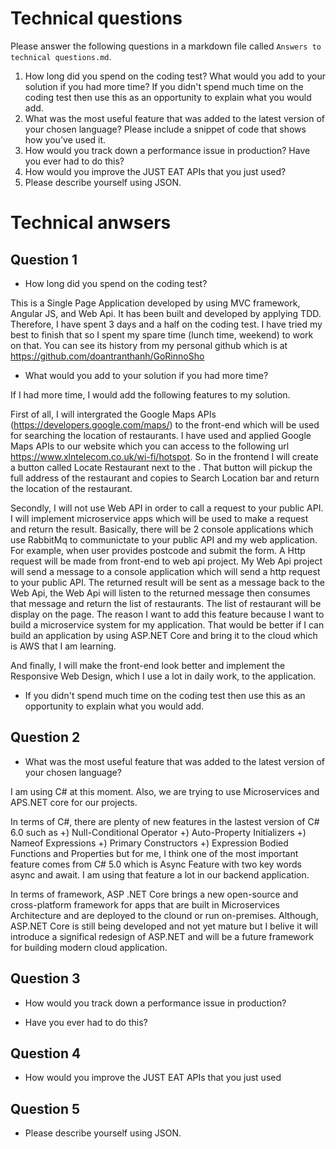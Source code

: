 # Technical questions

Please answer the following questions in a markdown file called `Answers to technical questions.md`.

1. How long did you spend on the coding test? What would you add to your solution if you had more time? If you didn't spend much time on the coding test then use this as an opportunity to explain what you would add.
2. What was the most useful feature that was added to the latest version of your chosen language? Please include a snippet of code that shows how you've used it.
3. How would you track down a performance issue in production? Have you ever had to do this?
4. How would you improve the JUST EAT APIs that you just used?
5. Please describe yourself using JSON.

# Technical anwsers

## Question 1

* How long did you spend on the coding test?

This is a Single Page Application developed by using MVC framework, Angular JS, and Web Api. It has been built and developed by applying TDD. Therefore, I have spent 3 days and a half on the coding test. I have tried my best to finish that so I spent my spare time (lunch time, weekend) to work on that. You can see its history from my personal github which is at  https://github.com/doantranthanh/GoRinnoSho
  
* What would you add to your solution if you had more time?

If I had more time, I would add the following features to my solution.

First of all, I will intergrated the Google Maps APIs (https://developers.google.com/maps/) to the front-end which will be used for searching the location of restaurants. 
I have used and applied Google Maps APIs to our website which you can access to the following url https://www.xlntelecom.co.uk/wi-fi/hotspot. So in the frontend I will create
a button called Locate Restaurant next to the . That button will pickup the full address of the restaurant and copies to Search Location bar and return the location of the 
restaurant.

Secondly, I will not use Web API in order to call a request to your public API. I will implement microservice apps which will be used to make a request 
and return the result. Basically, there will be 2 console applications which use RabbitMq to communictate to your public API and my web application.
For example, when user provides postcode and submit the form. A Http request will be made from front-end to web api project. My Web Api project will send a message to 
a console application which will send a http request to your public API. The returned result will be sent as a message back to the Web Api, the Web Api will listen to 
the returned message then consumes that message and return the list of restaurants. The list of restaurant will be display on the page. The reason I want to add this feature because
I want to build a microservice system for my application. That would be better if I can build an application by using ASP.NET Core and bring it to the cloud which is AWS that I am learning.

And finally, I will make the front-end look better and implement the Responsive Web Design, which I use a lot in daily work, to the application.

* If you didn't spend much time on the coding test then use this as an opportunity to explain what you would add.


## Question 2

* What was the most useful feature that was added to the latest version of your chosen language? 

I am using C# at this moment. Also, we are trying to use Microservices and APS.NET core for our projects.  

In terms of C#, there are plenty of new features in the lastest version of C# 6.0 such as 
	+) Null-Conditional Operator
	+) Auto-Property Initializers
	+) Nameof Expressions
	+) Primary Constructors
	+) Expression Bodied Functions and Properties
but for me, I think one of the most important feature comes from C# 5.0 which is Async Feature with two key words async and await. 
I am using that feature a lot in our backend application.

In terms of framework, ASP .NET Core brings a new open-source and cross-platform framework for apps that are built in Microservices Architecture 
and are deployed to the clound or run on-premises. Although, ASP.NET Core is still being developed and not yet mature but I belive it will introduce
a significal redesign of ASP.NET and will be a future framework for building modern cloud application.

## Question 3

* How would you track down a performance issue in production? 

* Have you ever had to do this?

## Question 4 

* How would you improve the JUST EAT APIs that you just used

## Question 5

* Please describe yourself using JSON.